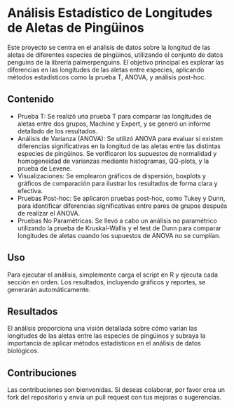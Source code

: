 # Análisis Estadístico de Longitudes de Aletas de Pingüinos
Este proyecto se centra en el análisis de datos sobre la longitud de las aletas de diferentes especies de pingüinos, utilizando el conjunto de datos penguins de la librería palmerpenguins. El objetivo principal es explorar las diferencias en las longitudes de las aletas entre especies, aplicando métodos estadísticos como la prueba T, ANOVA, y análisis post-hoc.

## Contenido
- Prueba T: Se realizó una prueba T para comparar las longitudes de aletas entre dos grupos, Machine y Expert, y se generó un informe detallado de los resultados.
- Análisis de Varianza (ANOVA): Se utilizó ANOVA para evaluar si existen diferencias significativas en la longitud de las aletas entre las distintas especies de pingüinos. Se verificaron los supuestos de normalidad y homogeneidad de varianzas mediante histogramas, QQ-plots, y la prueba de Levene.
- Visualizaciones: Se emplearon gráficos de dispersión, boxplots y gráficos de comparación para ilustrar los resultados de forma clara y efectiva.
- Pruebas Post-hoc: Se aplicaron pruebas post-hoc, como Tukey y Dunn, para identificar diferencias significativas entre pares de grupos después de realizar el ANOVA.
- Pruebas No Paramétricas: Se llevó a cabo un análisis no paramétrico utilizando la prueba de Kruskal-Wallis y el test de Dunn para comparar longitudes de aletas cuando los supuestos de ANOVA no se cumplían.

## Uso
Para ejecutar el análisis, simplemente carga el script en R y ejecuta cada sección en orden. Los resultados, incluyendo gráficos y reportes, se generarán automáticamente.

## Resultados
El análisis proporciona una visión detallada sobre cómo varían las longitudes de las aletas entre las especies de pingüinos y subraya la importancia de aplicar métodos estadísticos en el análisis de datos biológicos.

## Contribuciones
Las contribuciones son bienvenidas. Si deseas colaborar, por favor crea un fork del repositorio y envía un pull request con tus mejoras o sugerencias.
